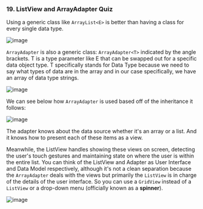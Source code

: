 ### 19. ListView and ArrayAdapter Quiz

Using a generic class like `ArrayList<E>` is better than having a class for every single data type. 

![image](https://user-images.githubusercontent.com/28266072/46992646-17c3f900-d0d9-11e8-9f65-5407bdf9dda1.png)

`ArrayAdapter` is also a generic class: `ArrayAdapter<T>` indicated by the angle brackets. T is a type parameter like E that can be swapped out for a specific data object type. 
T specifically stands for Data Type because we need to say what types of data are in the array and in our case specifically, we have an array of data type strings.

![image](https://user-images.githubusercontent.com/28266072/46992656-27434200-d0d9-11e8-8b26-4a9546278aeb.png)

We can see below how `ArrayAdapter` is used based off of the inheritance it follows:

![image](https://user-images.githubusercontent.com/28266072/46992664-2f9b7d00-d0d9-11e8-8191-961448636802.png)

The adapter knows about the data source whether it's an array or a list. And it knows how to present each of these items as a view.

Meanwhile, the ListView handles showing these views on screen, detecting the user's touch gestures and maintaining state on where the user is within the entire list.
You can think of the ListView and Adapter as User Interface and Data Model respectively, although it's not a clean separation because the `ArrayAdapter` deals with the views but primarily the `ListView` is in charge of the details of the user interface. 
So you can use a `GridView` instead of a `ListView` or a drop-down menu (officially known as a **spinner**).

![image](https://user-images.githubusercontent.com/28266072/46992672-37f3b800-d0d9-11e8-9a7c-767062c3c734.png)

